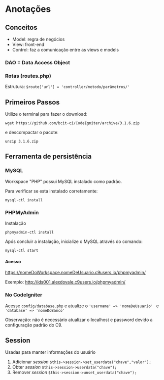# Anotações

## Conceitos
* Model: regra de negócios
* View: front-end
* Control: faz a comunicação entre as views e models

### DAO = Data Access Object

### Rotas (routes.php)
Estrutura: 
```$route['url'] = 'controller/metodo/parâmetros/' ```

## Primeiros Passos

Utilize o terminal para fazer o download:

```
wget https://github.com/bcit-ci/CodeIgniter/archive/3.1.6.zip
```
e descompactar o pacote: 
```
unzip 3.1.6.zip
```

## Ferramenta de persistência
### MySQL
Workspace "PHP" possui MySQL instalado como padrão. 

Para verificar se esta instalado corretamente:
```
mysql-ctl install
```
### PHPMyAdmin
Instalação
```
phpmyadmin-ctl install
```
Após concluir a instalação, inicialize o MySQL através do comando:
```
mysql-ctl start
```

#### Acesso
https://nomeDoWorkspace.nomeDeUsuario.c9users.io/phpmyadmin/

Exemplo: http://ids001.alexdovale.c9users.io/phpmyadmin/

### No CodeIgniter
Acesse ```config/database.php``` e atualize o ```'username' => 'nomeDeUsuario' ``` e ```'database' => 'nomeDoBanco'```

Observação: não é necessário atualizar o localhost e password devido a configuração padrão do C9.

## Session 
Usadas para manter informações do usuário

1. Adicionar *session* ```$this->session->set_userdata("chave","valor"); ```
2. Obter *session* ```$this->session->userdata("chave");```
3. Remover *session* ```$this->session->unset_userdata("chave");```
